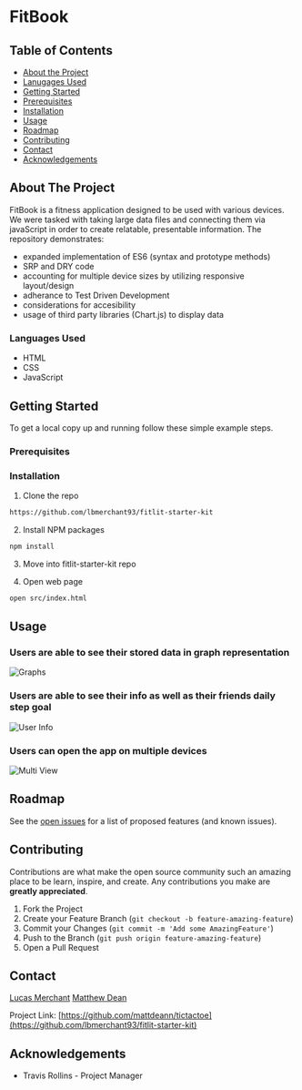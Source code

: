 # FitBook
<!-- TABLE OF CONTENTS -->
## Table of Contents

* [About the Project](#about-the-project)
* [Lanugages Used](#languages-used)
* [Getting Started](#getting-started)
* [Prerequisites](#prerequisites)
* [Installation](#installation)
* [Usage](#usage)
* [Roadmap](#roadmap)
* [Contributing](#contributing)
* [Contact](#contact)
* [Acknowledgements](#acknowledgements)


<!-- ABOUT THE PROJECT -->
## About The Project


FitBook is a fitness application designed to be used with various devices. We were tasked with taking large data files and connecting them via javaScript in order to create relatable, presentable information. 
The repository demonstrates:
  * expanded implementation of ES6 (syntax and prototype methods)
  * SRP and DRY code
  * accounting for multiple device sizes by utilizing responsive layout/design
  * adherance to Test Driven Development
  * considerations for accesibility
  * usage of third party libraries (Chart.js) to display data


### Languages Used

* HTML
* CSS
* JavaScript


<!-- GETTING STARTED -->
## Getting Started

To get a local copy up and running follow these simple example steps.


### Prerequisites


### Installation

1. Clone the repo
```sh
https://github.com/lbmerchant93/fitlit-starter-kit
```
2. Install NPM packages
```sh
npm install
```
3. Move into fitlit-starter-kit repo

4. Open web page
```sh
open src/index.html
```


## Usage

### Users are able to see their stored data in graph representation


![Graphs](https://i.imgur.com/9Ml2Cyx.gif])



### Users are able to see their info as well as their friends daily step goal
  

![User Info](https://i.imgur.com/gykSkrF.gif)



### Users can open the app on multiple devices

![Multi View](https://i.imgur.com/ubW2DwR.gif)
  


<!-- ROADMAP -->
## Roadmap

See the [open issues](file:///Users/matthewdean/turing/2module/projects/fitlit-starter-kit/issues) for a list of proposed features (and known issues).


<!-- CONTRIBUTING -->
## Contributing

Contributions are what make the open source community such an amazing place to be learn, inspire, and create. Any contributions you make are **greatly appreciated**.

1. Fork the Project
2. Create your Feature Branch (`git checkout -b feature-amazing-feature`)
3. Commit your Changes (`git commit -m 'Add some AmazingFeature'`)
4. Push to the Branch (`git push origin feature-amazing-feature`)
5. Open a Pull Request


<!-- CONTACT -->
## Contact

[Lucas Merchant](lbmerchant93@gmail.com)
[Matthew Dean](deanma95@gmail.com)


Project Link: [https://github.com/mattdeann/tictactoe](https://github.com/lbmerchant93/fitlit-starter-kit)

<!-- ACKNOWLEDGEMENTS -->
## Acknowledgements

  * Travis Rollins - Project Manager
